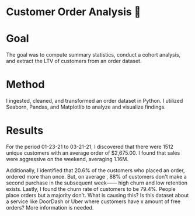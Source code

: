 # Customer Order Analysis 📒

# Goal 
The goal was to compute summary statistics, conduct a cohort analysis, and extract the LTV of customers from an order dataset.

# Method
I ingested, cleaned, and transformed an order dataset in Python. I utilized Seaborn, Pandas, and Matplotlib to analyze and visualize findings.

# Results 
For the period 01-23-21 to 03-21-21, I discovered that there were 1512 unique customers with an average order of $2,675.00. I found that sales were aggressive on the weekend, averaging 1.16M.

Additionally,  I identified that 20.6% of the customers who placed an order, ordered more than once. But, on average , 88% of customers don't make a second purchase in the subsequent week—— high churn and low retention exists. Lastly, I found the churn rate of customers to be 79.4%. People place orders but a majority don't. What is causing this? Is this dataset about a service like DoorDash or Uber where customers have x amount of free orders? More information is needed. 
